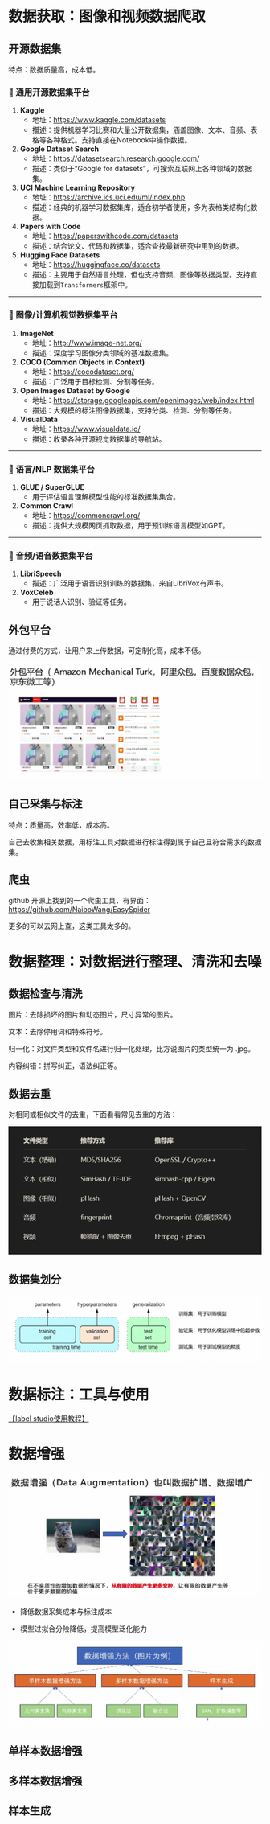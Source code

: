 # 数据获取：图像和视频数据爬取

##  开源数据集

特点：数据质量高，成本低。

### 🔹 通用开源数据集平台

1. **Kaggle**
   - 地址：https://www.kaggle.com/datasets
   - 描述：提供机器学习比赛和大量公开数据集，涵盖图像、文本、音频、表格等各种格式。支持直接在Notebook中操作数据。
2. **Google Dataset Search**
   - 地址：https://datasetsearch.research.google.com/
   - 描述：类似于“Google for datasets”，可搜索互联网上各种领域的数据集。
3. **UCI Machine Learning Repository**
   - 地址：https://archive.ics.uci.edu/ml/index.php
   - 描述：经典的机器学习数据集库，适合初学者使用，多为表格类结构化数据。
4. **Papers with Code**
   - 地址：https://paperswithcode.com/datasets
   - 描述：结合论文、代码和数据集，适合查找最新研究中用到的数据。
5. **Hugging Face Datasets**
   - 地址：https://huggingface.co/datasets
   - 描述：主要用于自然语言处理，但也支持音频、图像等数据类型。支持直接加载到`Transformers`框架中。

------

### 🔹 图像/计算机视觉数据集平台

1. **ImageNet**
   - 地址：http://www.image-net.org/
   - 描述：深度学习图像分类领域的基准数据集。
2. **COCO (Common Objects in Context)**
   - 地址：https://cocodataset.org/
   - 描述：广泛用于目标检测、分割等任务。
3. **Open Images Dataset by Google**
   - 地址：https://storage.googleapis.com/openimages/web/index.html
   - 描述：大规模的标注图像数据集，支持分类、检测、分割等任务。
4. **VisualData**
   - 地址：https://www.visualdata.io/
   - 描述：收录各种开源视觉数据集的导航站。

------

### 🔹 语言/NLP 数据集平台

1. **GLUE / SuperGLUE**
   - 用于评估语言理解模型性能的标准数据集集合。
2. **Common Crawl**
   - 地址：https://commoncrawl.org/
   - 描述：提供大规模网页抓取数据，用于预训练语言模型如GPT。

------

### 🔹 音频/语音数据集平台

1. **LibriSpeech**
   - 描述：广泛用于语音识别训练的数据集，来自LibriVox有声书。
2. **VoxCeleb**
   - 用于说话人识别、验证等任务。

## 外包平台

通过付费的方式，让用户来上传数据，可定制化高，成本不低。

![image-20250416221328745](数据的获取与整理.assets/image-20250416221328745.png)

## 自己采集与标注

特点：质量高，效率低，成本高。

自己去收集相关数据，用标注工具对数据进行标注得到属于自己且符合需求的数据集。

## 爬虫

github 开源上找到的一个爬虫工具，有界面：https://github.com/NaiboWang/EasySpider

更多的可以去网上查，这类工具太多的。

# 数据整理：对数据进行整理、清洗和去噪

## 数据检查与清洗

图片：去除损坏的图片和动态图片，尺寸异常的图片。

文本：去除停用词和特殊符号。

归一化：对文件类型和文件名进行归一化处理，比方说图片的类型统一为 .jpg。

内容纠错：拼写纠正，语法纠正等。

## 数据去重

对相同或相似文件的去重，下面看看常见去重的方法：

![image-20250416224903439](数据的获取与整理.assets/image-20250416224903439.png)

## 数据集划分

![image-20250416225053910](数据的获取与整理.assets/image-20250416225053910.png)

# 数据标注：工具与使用

[【label studio使用教程】](https://www.bilibili.com/video/BV1K3zwYQEgT/?share_source=copy_web&vd_source=e8496cb5bcebb8e07071b0d1d9803fa7) 

# 数据增强

![image-20250416230827799](数据的获取与整理.assets/image-20250416230827799.png)

- 降低数据采集成本与标注成本

- 模型过拟合分险降低，提高模型泛化能力

![image-20250416231241612](数据的获取与整理.assets/image-20250416231241612.png)

## 单样本数据增强



## 多样本数据增强



## 样本生成



